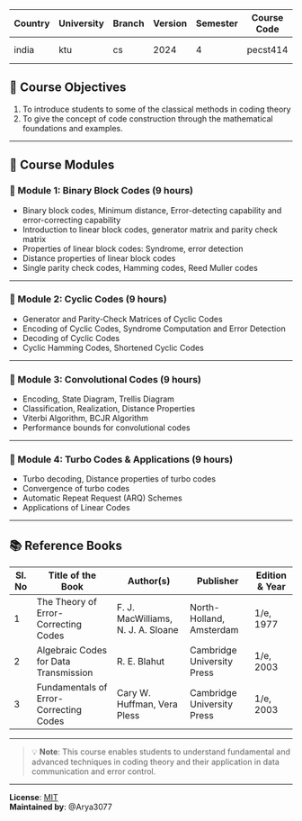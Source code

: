 | Country | University | Branch       | Version | Semester | Course Code | Course Title     | Language | Contributor |
|---------|------------|--------------|---------|----------|-------------|------------------|----------|-------------|
| india   | ktu       | cs             | 2024    | 4      | pecst414    | coding-theory     | english  | @Arya3077   |



## 🎯 Course Objectives

1. To introduce students to some of the classical methods in coding theory  
2. To give the concept of code construction through the mathematical foundations and examples.

---

## 📘 Course Modules

### 🔹 Module 1: Binary Block Codes (9 hours)

- Binary block codes, Minimum distance, Error-detecting capability and error-correcting capability  
- Introduction to linear block codes, generator matrix and parity check matrix  
- Properties of linear block codes: Syndrome, error detection  
- Distance properties of linear block codes  
- Single parity check codes, Hamming codes, Reed Muller codes

---

### 🔹 Module 2: Cyclic Codes (9 hours)

- Generator and Parity-Check Matrices of Cyclic Codes  
- Encoding of Cyclic Codes, Syndrome Computation and Error Detection  
- Decoding of Cyclic Codes  
- Cyclic Hamming Codes, Shortened Cyclic Codes

---

### 🔹 Module 3: Convolutional Codes (9 hours)

- Encoding, State Diagram, Trellis Diagram  
- Classification, Realization, Distance Properties  
- Viterbi Algorithm, BCJR Algorithm  
- Performance bounds for convolutional codes

---

### 🔹 Module 4: Turbo Codes & Applications (9 hours)

- Turbo decoding, Distance properties of turbo codes  
- Convergence of turbo codes  
- Automatic Repeat Request (ARQ) Schemes  
- Applications of Linear Codes

---

## 📚 Reference Books

| Sl. No | Title of the Book                       | Author(s)                                 | Publisher                   | Edition & Year |
|--------|-----------------------------------------|-------------------------------------------|-----------------------------|----------------|
| 1      | The Theory of Error-Correcting Codes    | F. J. MacWilliams, N. J. A. Sloane        | North-Holland, Amsterdam   | 1/e, 1977       |
| 2      | Algebraic Codes for Data Transmission   | R. E. Blahut                               | Cambridge University Press | 1/e, 2003       |
| 3      | Fundamentals of Error-Correcting Codes  | Cary W. Huffman, Vera Pless               | Cambridge University Press | 1/e, 2003       |

---

> 💡 **Note**: This course enables students to understand fundamental and advanced techniques in coding theory and their application in data communication and error control.

---

**License**: [MIT](https://opensource.org/licenses/MIT)  
**Maintained by**: @Arya3077

  



